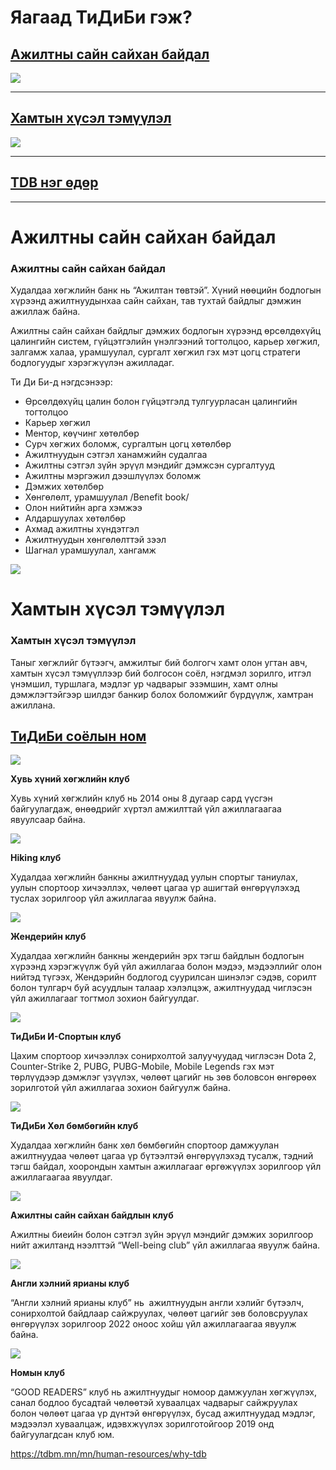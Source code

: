 # Яагаад ТиДиБи гэж?
 
## [Ажилтны сайн сайхан байдал](/node/236)

![](/sites/default/files/inline-images/ajiltnii%20sn%20shn%20baidal%20.jpg)

---




 
## [Хамтын хүсэл тэмүүлэл](/mn/human-resources/why-tdb/khamtiin-khusel-temuulel "Хамтын хүсэл тэмүүлэл")

![](/sites/default/files/inline-images/1500.511.jpg)

---




 
## [TDB нэг өдөр](/mn/human-resources/why-tdb/a-day-of-tdb "TDB нэг өдөр")

---










# Ажилтны сайн сайхан байдал


 
### Ажилтны сайн сайхан байдал

Худалдаа хөгжлийн банк нь “Ажилтан төвтэй”. Хүний нөөцийн бодлогын хүрээнд ажилтнуудынхаа сайн сайхан, тав тухтай байдлыг дэмжин ажиллаж байна.

Ажилтны сайн сайхан байдлыг дэмжих бодлогын хүрээнд өрсөлдөхүйц цалингийн систем, гүйцэтгэлийн үнэлгээний тогтолцоо, карьер хөгжил, залгамж халаа, урамшуулал, сургалт хөгжил гэх мэт цогц стратеги бодлогуудыг хэрэгжүүлэн ажилладаг.

Ти Ди Би-д нэгдсэнээр:

* Өрсөлдөхүйц цалин болон гүйцэтгэлд тулгуурласан цалингийн тогтолцоо
* Карьер хөгжил
* Ментор, көүчинг хөтөлбөр
* Сурч хөгжих боломж, сургалтын цогц хөтөлбөр
* Ажилтнуудын сэтгэл ханамжийн судалгаа
* Ажилтны сэтгэл зүйн эрүүл мэндийг дэмжсэн сургалтууд
* Ажилтны мэргэжил дээшлүүлэх боломж
* Дэмжих хөтөлбөр
* Хөнгөлөлт, урамшуулал /Benefit book/
* Олон нийтийн арга хэмжээ
* Алдаршуулах хөтөлбөр
* Ахмад ажилтны хүндэтгэл
* Ажилтнуудын хөнгөлөлттэй зээл
* Шагнал урамшуулал, хангамж

![](/sites/default/files/inline-images/Employee%20wellbeing_UPDATED-1.jpg)








# Хамтын хүсэл тэмүүлэл


 
### Хамтын хүсэл тэмүүлэл

Таныг хөгжлийг бүтээгч, амжилтыг бий болгогч хамт олон угтан авч, хамтын хүсэл тэмүүллээр бий болгосон соёл, нэгдмэл зорилго, итгэл үнэмшил, туршлага, мэдлэг ур чадварыг эзэмшин, хамт олны дэмжлэгтэйгээр шилдэг банкир болох боломжийг бүрдүүлж, хамтран ажиллана.

## [ТиДиБи соёлын ном](https://cloud.tdbm.mn/index.php/s/HipL6etmswMrTGD#pdfviewer)

![](/sites/default/files/inline-images/1_1.jpg)

**Хувь хүний хөгжлийн клуб**

Хувь хүний хөгжлийн клуб нь 2014 оны 8 дугаар сард үүсгэн байгуулагдаж, өнөөдрийг хүртэл амжилттай үйл ажиллагаагаа явуулсаар байна.

![](/sites/default/files/inline-images/3_0.jpg)

**Hiking клуб**

Худалдаа хөгжлийн банкны ажилтнуудад уулын спортыг таниулах, уулын спортоор хичээллэх, чөлөөт цагаа үр ашигтай өнгөрүүлэхэд туслах зорилгоор үйл ажиллагаа явуулж байна.

![](/sites/default/files/inline-images/5_0.jpg)

**Жендерийн клуб**

Худалдаа хөгжлийн банкны жендерийн эрх тэгш байдлын бодлогын хүрээнд хэрэгжүүлж буй үйл ажиллагаа болон мэдээ, мэдээллийг олон нийтэд түгээх, Жендэрийн бодлогод суурилсан шинэлэг сэдэв, сорилт болон тулгарч буй асуудлын талаар хэлэлцэж, ажилтнуудад чиглэсэн үйл ажиллагааг тогтмол зохион байгуулдаг.

![](/sites/default/files/inline-images/6_0.jpg)

**ТиДиБи И-Спортын клуб**

Цахим спортоор хичээллэх сонирхолтой залуучуудад чиглэсэн Dota 2, Counter-Strike 2, PUBG, PUBG-Mobile, Mobile Legends гэх мэт төрлүүдээр дэмжлэг үзүүлэх, чөлөөт цагийг нь зөв боловсон өнгөрөөх зорилготой үйл ажиллагаа зохион байгуулж байна.

**![](/sites/default/files/inline-images/7_1.jpg)**

**ТиДиБи Хөл бөмбөгийн клуб**

Худалдаа хөгжлийн банк хөл бөмбөгийн спортоор дамжуулан ажилтнуудаа чөлөөт цагаа үр бүтээлтэй өнгөрүүлэхэд тусалж, тэдний тэгш байдал, хоорондын хамтын ажиллагааг өргөжүүлэх зорилгоор үйл ажиллагаагаа явуулдаг.

**![](/sites/default/files/inline-images/4_0.jpg)**

**Ажилтны сайн сайхан байдлын клуб**

Ажилтны биеийн болон сэтгэл зүйн эрүүл мэндийг дэмжих зорилгоор нийт ажилтанд нээлттэй “Well-being club” үйл ажиллагаа явуулж байна.

**![](/sites/default/files/inline-images/8_1.jpg)**

**Англи хэлний ярианы клуб**

“Англи хэлний ярианы клуб” нь  ажилтнуудын англи хэлийг бүтээлч, сонирхолтой байдлаар сайжруулах, чөлөөт цагийг зөв боловсруулах өнгөрүүлэх зорилгоор 2022 оноос хойш үйл ажиллагаагаа явуулж байна.

**![](/sites/default/files/inline-images/2_1.jpg)**

**Номын клуб**

“GOOD READERS” клуб нь ажилтнуудыг номоор дамжуулан хөгжүүлэх, санал бодлоо бусадтай чөлөөтэй хуваалцах чадварыг сайжруулах болон чөлөөт цагаа үр дүнтэй өнгөрүүлэх, бусад ажилтнуудад мэдлэг, мэдээлэл хуваалцаж, идэвхжүүлэх зорилготойгоор 2019 онд байгуулагдсан клуб юм.











https://tdbm.mn/mn/human-resources/why-tdb

